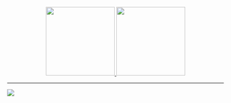 <p align = "center">
  <a href="https://github.com/zAlves31">
  <img height="160em" src="https://github-readme-stats.vercel.app/api?username=zAlves31&show_icons=true&theme=dark&include_all_commits=true&count_private=true"/>
  <img height="160em" src="https://github-readme-stats.vercel.app/api/top-langs/?username=zAlves31&layout=compact&langs_count=7&theme=dark"/>
</p>
 
 <hr>


<img src="https://cdn.jsdelivr.net/gh/devicons/devicon/icons/csharp/csharp-original.svg" />
